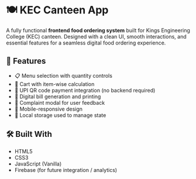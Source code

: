 # 🍽️ KEC Canteen App

A fully functional **frontend food ordering system** built for Kings Engineering College (KEC) canteen. Designed with a clean UI, smooth interactions, and essential features for a seamless digital food ordering experience.

## 🚀 Features

- 📋 Menu selection with quantity controls
- 🛒 Cart with item-wise calculation
- 💸 UPI QR code payment integration (no backend required)
- 🧾 Digital bill generation and printing
- 💬 Complaint modal for user feedback
- 📱 Mobile-responsive design
- 🔐 Local storage used to manage state

## 🛠 Built With

- HTML5
- CSS3
- JavaScript (Vanilla)
- Firebase (for future integration / analytics)
